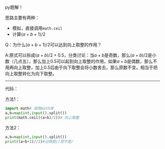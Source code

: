 py题解！

思路主要有两种：

- 模拟，直接调用``math.ceil``
- 计算$(a+b+1)/2$

Q：为什么$(a+b+1)/2$可以达到向上取整的作用？

A:原式可以拆成$(a+b)/2+0.5$，分类讨论：当$a+b$是奇数，那么$(a+b)/2$是小数（几点五），那么加上$0.5$可以起到向上取整的作用，如果$a+b$是偶数，那么不用再向上取整，加上$0.5$后由于向下取整会将小数舍去，那么原数不变。相当于把向上取整转化为向下取整。

------------
代码：

方法$1$：
```python
import math# 调用math库
a,b=map(int,input().split())
print(math.ceil((a+b)/2))# 向上取整
```

方法$2$：
```python
a,b=map(int,input().split())
print((a+b+1)//2)#记得是//而不是/ 
```
